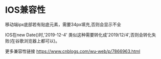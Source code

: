 # IOS兼容性
移动端ipx底部若有贴底元素，需要34px填充,否则会显示不全

IOS在new Date()时,'2019-12-4' 类似这种需要转化成'2019/12/4',否则会转化失败(在谷歌浏览器上都可以)。

更多兼容性链接  <a href="https://www.cnblogs.com/wu-web/p/7866963.html" target="_black">https://www.cnblogs.com/wu-web/p/7866963.html</a>